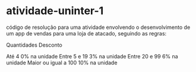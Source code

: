 # atividade-uninter-1 

código de resolução para uma atividade envolvendo o desenvolvimento de um app de vendas para uma loja de atacado, seguindo as regras:

Quantidades              Desconto

Até 4                    0% na unidade
Entre 5 e 19             3% na unidade
Entre 20 e 99            6% na unidade
Maior ou igual a 100     10% na unidade
